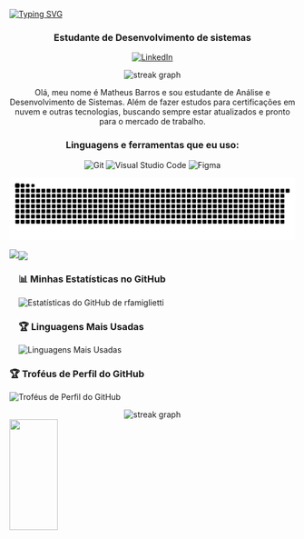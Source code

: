 [![Typing SVG](https://readme-typing-svg.herokuapp.com?font=Montserrat&weight=800&pause=1000&color=A456F7&center=true&vCenter=true&width=1000&lines=Hello,+my+name+is+Matheus+Barros.😄+;+Welcome+to+my+perfil.😎)](https://git.io/typing-svg)

<h3 align="center">Estudante de Desenvolvimento de sistemas </h3>


<p align="center">
  <a href=[https://www.linkedin.com/in/matheus-barros-0199ba270/] target="_blank">
    <img src="https://img.shields.io/badge/-LinkedIn-0077B5?style=flat-square&logo=Linkedin&logoColor=white" alt="LinkedIn">
  </a>

  <div align="center">
  <img src="https://streak-stats.demolab.com?user=Matheus689&locale=pt-br&mode=weekly&theme=dracula&hide_border=true&border_radius=5" height="150" alt="streak graph"  />
</div>

<p align="center">
  Olá, meu nome é Matheus Barros e sou estudante de Análise e Desenvolvimento de Sistemas. Além de fazer estudos para certificações em nuvem e outras tecnologias, buscando sempre estar atualizados e pronto para o mercado de trabalho.
</p>


<h3 align="center">Linguagens e ferramentas que eu uso:</h3>
<p align="center">
  <img src="https://img.shields.io/badge/-Git-F05032?style=flat-square&logo=Git&logoColor=white" alt="Git">
  <img src="https://img.shields.io/badge/-Visual%20Studio%20Code-007ACC?style=flat-square&logo=Visual%20Studio%20Code&logoColor=white" alt="Visual Studio Code">
  <img src="https://img.shields.io/badge/-Figma-F24E1E?logo=figma&logoColor=white&style=flat-square" alt="Figma">
</p>

![GitHub Snake](https://raw.githubusercontent.com/OfficialCodeVoyage/OfficialCodeVoyage/58c1bb0b4dd66b4f7678ea697b5d766d5255c840/github-contribution-grid-snake-dark.svg)

<div>
       <img align="center" height="204em" widht="108em" margin-left="350px" src="https://media4.giphy.com/media/TUOSneOOtImPurKwph/giphy.webp?cid=790b76113hreawe9optkwfombaajipf2yevtwyorcwidnu3j&ep=v1_gifs_search&rid=giphy.webp&ct=gh">
       <img align="left" height="204em" width="auto" src="https://media4.giphy.com/media/ieGY0lUwCCOdE8mlee/200.webp?cid=790b7611qb9q59agdqmy3r3xpjv670coyiby7yqsfjqcr5dz&ep=v1_gifs_search&rid=200.webp&ct=g">
  </div>

### 📊 Minhas Estatísticas no GitHub

![Estatísticas do GitHub de rfamiglietti](https://github-readme-stats.vercel.app/api?username=Matheus689&show_icons=true&theme=radical)

### 🏆 Linguagens Mais Usadas

![Linguagens Mais Usadas](https://github-readme-stats.vercel.app/api/top-langs/?username=Matheus689&layout=compact&theme=radical)

### 🏆 Troféus de Perfil do GitHub

![Troféus de Perfil do GitHub](https://github-profile-trophy.vercel.app/?username=Matheus689&theme=onedark)

  <div align="center">
  <img src="https://streak-stats.demolab.com?user=Matheus689&locale=pt-br&mode=weekly&theme=dracula&hide_border=true&border_radius=5" height="150" alt="streak graph"  />
</div>


<img width="41%" height="195px" src="https://github-readme-stats.vercel.app/api/top-langs/?username=Matheus689&layout=compact&hide_border=true&title_color=00bfbf&text_color=00bfbf&bg_color=0d1117" />


